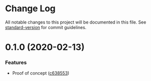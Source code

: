 # Change Log

All notable changes to this project will be documented in this file. See [standard-version](https://github.com/conventional-changelog/standard-version) for commit guidelines.

# 0.1.0 (2020-02-13)


### Features

* Proof of concept ([c638553](https://github.com/edahlseng/pull-request/commit/c638553))
